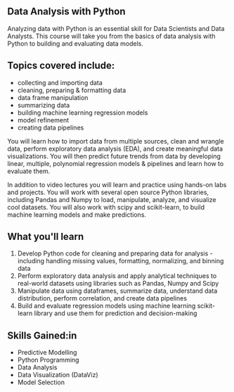 ## Data Analysis with Python
Analyzing data with Python is an essential skill for Data Scientists and Data Analysts. This course will take you from the basics of data analysis with Python to building and evaluating data models.  

## Topics covered include:  
- collecting and importing data 
- cleaning, preparing & formatting data 
- data frame manipulation 
- summarizing data 
- building machine learning regression models 
- model refinement 
- creating data pipelines 

You will learn how to import data from multiple sources, clean and wrangle data, perform exploratory data analysis (EDA), and create meaningful data visualizations. You will then predict future trends from data by developing linear, multiple, polynomial regression models & pipelines and learn how to evaluate them.   

In addition to video lectures you will learn and practice using hands-on labs and projects. You will work with several open source Python libraries, including Pandas and Numpy to load, manipulate, analyze, and visualize cool datasets. You will also work with scipy and scikit-learn, to build machine learning models and make predictions.  

## What you'll learn
1. Develop Python code for cleaning and preparing data for analysis - including handling missing values, formatting, normalizing, and binning data
2. Perform exploratory data analysis and apply analytical techniques to real-world datasets using libraries such as Pandas, Numpy and Scipy
3. Manipulate data using dataframes, summarize data, understand data distribution, perform correlation, and create data pipelines
4. Build and evaluate regression models using machine learning scikit-learn library and use them for prediction and decision-making

## Skills Gained:in
- Predictive Modelling
- Python Programming
- Data Analysis
- Data Visualization (DataViz)
- Model Selection
